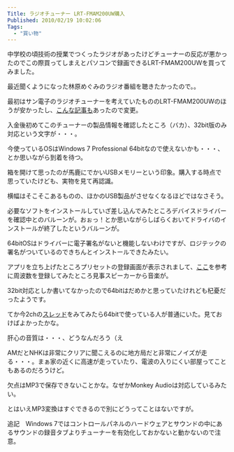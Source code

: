 ```yaml
---
Title: ラジオチューナー LRT-FMAM200UW購入
Published: 2010/02/19 10:02:06
Tags:
  - "買い物"
---
```

中学校の頃技術の授業でつくったラジオがあったけどチューナーの反応が悪かったのでこの際買ってしまえとパソコンで録画できるLRT-FMAM200UWを買ってみました。

最近聞くようになった林原めぐみのラジオ番組を聴きたかったので。。

最初はサン電子のラジオチューナーを考えていたもののLRT-FMAM200UWのほうが安かったし、[こんな記事も](http://av.watch.impress.co.jp/docs/news/20100205_347272.html)あったので変更。

入金後初めてこのチューナーの製品情報を確認したところ（バカ）、32bit版のみ対応という文字が・・・。

今使っているOSはWindows 7 Professional 64bitなので使えないかも・・・、とか思いながら到着を待つ。

箱を開けて思ったのが馬鹿にでかいUSBメモリーという印象。購入する時点で思っていたけども、実物を見て再認識。

横幅はそこそこあるものの、ほかのUSB製品がさせなくなるほどではなさそう。

必要なソフトをインストールしていざ差し込んでみたところデバイスドライバーを確認中とのバルーンが。おぉっ！とか思いながらしばらくおいてドライバのインストールが終了したというバルーンが。

64bitOSはドライバーに電子署名がないと機能しないわけですが、ロジテックの署名がついているのできちんとインストールできたみたい。

アプリを立ち上げたところプリセットの登録画面が表示されまして、[ここ](http://www.shin-yas.com/shin.amfm.html)を参考に周波数を登録してみたところ見事スピーカーから音楽が。

32bit対応としか書いてなかったので64bitはだめかと思っていたけれども杞憂だったようです。

てか今2chの[スレッド](http://pc11.2ch.net/test/read.cgi/hard/1263644248/)をみてみたら64bitで使っている人が普通にいた。見ておけばよかったかな。

肝心の音質は・・・、どうなんだろう（え

AMだとNHKは非常にクリアに聞こえるのに地方局だと非常にノイズが走る・・・。まぁ家の近くに高速が走っていたり、電波の入りにくい部屋ってこともあるのだろうけど。

欠点はMP3で保存できないことかな。なぜかMonkey Audioは対応しているみたい。

とはいえMP3変換はすぐできるので別にどうってことはないですが。

追記　Windows 7ではコントロールパネルのハードウェアとサウンドの中にあるサウンドの録音タブよりチューナーを有効化しておかないと動かないので注意。